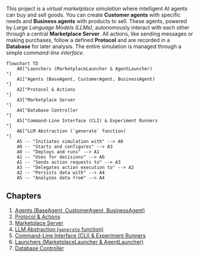 This project is a *virtual marketplace simulation* where intelligent AI agents can buy and sell goods. You can create **Customer agents** with specific needs and **Business agents** with products to sell. These agents, powered by *Large Language Models (LLMs)*, autonomously interact with each other through a central **Marketplace Server**. All actions, like sending messages or making purchases, follow a defined **Protocol** and are recorded in a **Database** for later analysis. The entire simulation is managed through a simple *command-line interface*.

```mermaid
flowchart TD
    A0["Launchers (MarketplaceLauncher & AgentLauncher)
"]
    A1["Agents (BaseAgent, CustomerAgent, BusinessAgent)
"]
    A2["Protocol & Actions
"]
    A3["Marketplace Server
"]
    A4["Database Controller
"]
    A5["Command-Line Interface (CLI) & Experiment Runners
"]
    A6["LLM Abstraction (`generate` function)
"]
    A5 -- "Initiates simulation with" --> A0
    A0 -- "Starts and configures" --> A3
    A0 -- "Deploys and runs" --> A1
    A1 -- "Uses for decisions" --> A6
    A1 -- "Sends action requests to" --> A3
    A3 -- "Delegates action execution to" --> A2
    A2 -- "Persists data with" --> A4
    A5 -- "Analyzes data from" --> A4
```

## Chapters

1. [Agents (BaseAgent, CustomerAgent, BusinessAgent)
](01_agents__baseagent__customeragent__businessagent__.md)
2. [Protocol & Actions
](02_protocol___actions_.md)
3. [Marketplace Server
](03_marketplace_server_.md)
4. [LLM Abstraction (`generate` function)
](04_llm_abstraction___generate__function__.md)
5. [Command-Line Interface (CLI) & Experiment Runners
](05_command_line_interface__cli____experiment_runners_.md)
6. [Launchers (MarketplaceLauncher & AgentLauncher)
](06_launchers__marketplacelauncher___agentlauncher__.md)
7. [Database Controller
](07_database_controller_.md)